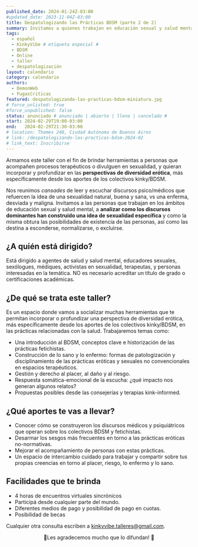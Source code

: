 ```yaml
---
published_date: 2024-01-24Z-03:00
#updated_date: 2023-11-04Z-03:00
title: Despatologizando las Prácticas BDSM (parte 2 de 2)
summary: Invitamos a quienes trabajan en educación sexual y salud mental a analizar discursos que construyen una idea de sexualidad que destina a las personas fetichistas a esconderse, normalizarse, o excluirse.
tags:
  - español
  - KinkyVibe # etiqueta especial #
  - BDSM
  - Online
  - taller
  - despatologización
layout: calendario
category: calendario
authors:
  - DemonWeb
  - FugasCriticas
featured: despatologizando-las-practicas-bdsm-miniatura.jpg
# force_unlisted: true
#force_unpublished: false
status: anunciado # anunciado | abierto | lleno | cancelado #
start: 2024-02-29T19:00-03:00
end:   2024-02-29T21:30-03:00
# location: Thames 240, Ciudad Autónoma de Buenos Aires
# link: /despatologizando-las-practicas-bdsm-2024-02
# link_text: Inscribirse
---
```


Armamos este taller con el fin de brindar herramientas a personas que acompañen procesos terapéuticos o divulguen en sexualidad, y quieran incorporar y profundizar en las **perspectivas de diversidad erótica**, más específicamente desde los aportes de los colectivos kinky/BDSM.

Nos reunimos _cansades_ de leer y escuchar discursos psico/médicos que refuercen la idea de una sexualidad natural, buena y sana, vs una enferma, desviada y maligna.
Invitamos a las personas que trabajan en los ámbitos de educación sexual y salud mental, a **analizar como los discursos dominantes han construido una idea de sexualidad específica** y como la misma obtura las posibilidades de existencia de las personas, así como las destina a esconderse, normalizarse, o excluirse.

## ¿A quién está dirigido?

Está dirigido a agentes de salud y salud mental, educadores sexuales, sexólogues, médiques, activistas en sexualidad, terapeutas, y personas interesadas en la temática. NO es necesario acreditar un título de grado o certificaciones académicas.

## ¿De qué se trata este taller?

Es un espacio donde vamos a socializar muchas herramientas que te permitan incorporar o profundizar una perspectiva de diversidad erótica, más específicamente desde los aportes de los colectivos kinky/BDSM, en las prácticas relacionadas con la salud. Trabajaremos temas como:

- Una introducción al BDSM, conceptos clave e historización de las prácticas fetichistas.
- Construcción de lo sano y lo enfermo: formas de patologización y disciplinamiento de las prácticas eróticas y sexuales no convencionales en espacios terapéuticos.
- Gestión y derecho al placer, al daño y al riesgo.
- Respuesta somática-emocional de la escucha: ¿qué impacto nos generan algunos relatos?
- Propuestas posibles desde las consejerías y terapias kink-informed.

## ¿Qué aportes te vas a llevar?

- Conocer cómo se construyeron los discursos médicos y psiquiátricos que operan sobre los colectivos BDSM y fetichistas.
- Desarmar los sesgos más frecuentes en torno a las prácticas eróticas no-normativas.
- Mejorar el acompañamiento de personas con estas prácticas.
- Un espacio de intercambio cuidado para trabajar y compartir sobre tus propias creencias en torno al placer, riesgo, lo enfermo y lo sano.

## Facilidades que te brinda

- 4 horas de encuentros virtuales sincrónicos
- Participá desde cualquier parte del mundo.
- Diferentes medios de pago y posibilidad de pago en cuotas.
- Posibilidad de becas

Cualquier otra consulta escriben a [kinkyvibe.talleres@gmail.com](mailto:kinkyvibe.talleres@gmail.com).

<p style="text-align:center">🖤Les agradecemos mucho que lo difundan! 🖤</p>
